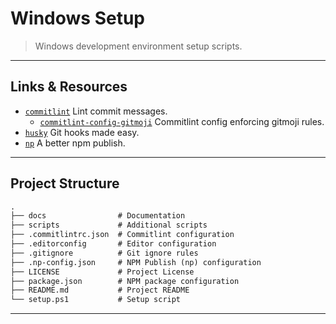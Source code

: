 # Windows Setup

> Windows development environment setup scripts.

---

## Links & Resources

* [`commitlint`](https://github.com/conventional-changelog/commitlint) Lint commit messages.
  * [`commitlint-config-gitmoji`](https://github.com/arvinxx/commitlint-config-gitmoji) Commitlint config enforcing gitmoji rules.
* [`husky`](https://github.com/typicode/husky) Git hooks made easy.
* [`np`](https://github.com/sindresorhus/np) A better npm publish.

---

## Project Structure

```md
.
├── docs                # Documentation
├── scripts             # Additional scripts
├── .commitlintrc.json  # Commitlint configuration
├── .editorconfig       # Editor configuration
├── .gitignore          # Git ignore rules
├── .np-config.json     # NPM Publish (np) configuration
├── LICENSE             # Project License
├── package.json        # NPM package configuration
├── README.md           # Project README
└── setup.ps1           # Setup script
```

---
